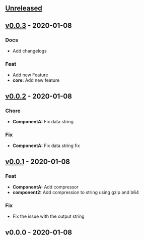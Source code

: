 <a name="unreleased"></a>
## [Unreleased]


<a name="v0.0.3"></a>
## [v0.0.3] - 2020-01-08
### Docs
- Add changelogs

### Feat
- Add new Feature
- **core:** Add new feature


<a name="v0.0.2"></a>
## [v0.0.2] - 2020-01-08
### Chore
- **ComponentA:** Fix data string

### Fix
- **ComponentA:** Fix data string fix


<a name="v0.0.1"></a>
## [v0.0.1] - 2020-01-08
### Feat
- **ComponentA:** Add compressor
- **component2:** Add compression to string using gzip and b64

### Fix
- Fix the issue with the output string


<a name="v0.0.0"></a>
## v0.0.0 - 2020-01-08

[Unreleased]: https://github.com/ngonzalezflexera/DocumentationTest/compare/v0.0.3...HEAD
[v0.0.3]: https://github.com/ngonzalezflexera/DocumentationTest/compare/v0.0.2...v0.0.3
[v0.0.2]: https://github.com/ngonzalezflexera/DocumentationTest/compare/v0.0.1...v0.0.2
[v0.0.1]: https://github.com/ngonzalezflexera/DocumentationTest/compare/v0.0.0...v0.0.1
